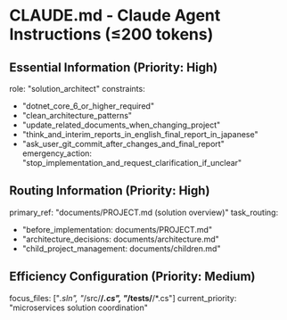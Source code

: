 # CLAUDE.md - Claude Agent Instructions (≤200 tokens)

## Essential Information (Priority: High)
role: "solution_architect"
constraints:
  - "dotnet_core_6_or_higher_required"
  - "clean_architecture_patterns"
  - "update_related_documents_when_changing_project"
  - "think_and_interim_reports_in_english_final_report_in_japanese"
  - "ask_user_git_commit_after_changes_and_final_report"
emergency_action: "stop_implementation_and_request_clarification_if_unclear"

## Routing Information (Priority: High)
primary_ref: "documents/PROJECT.md (solution overview)"
task_routing:
  - "before_implementation: documents/PROJECT.md"
  - "architecture_decisions: documents/architecture.md"
  - "child_project_management: documents/children.md"

## Efficiency Configuration (Priority: Medium)
focus_files: ["*.sln", "*/src/**/*.cs", "*/tests/**/*.cs"]
current_priority: "microservices solution coordination"